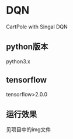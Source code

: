 # DQN
CartPole with Singal DQN

## python版本
python3.x
## tensorflow
tensorflow>2.0.0

## 运行效果
见项目中的img文件
